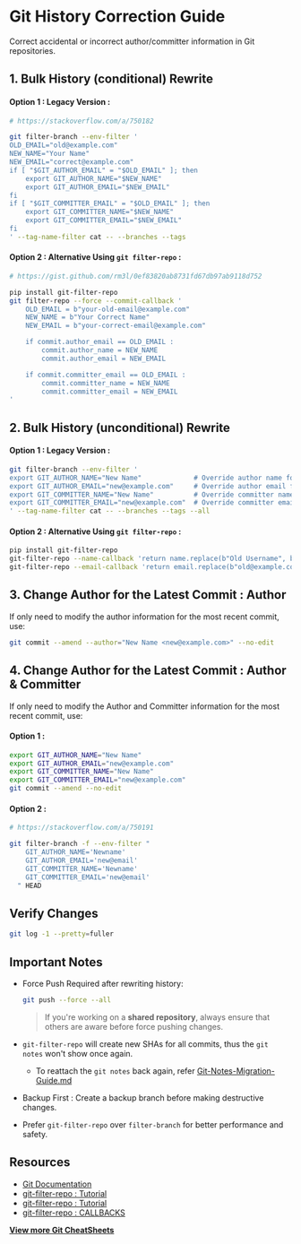 # Git History Correction Guide

Correct accidental or incorrect author/committer information in Git repositories.  

## 1. Bulk History (conditional) Rewrite

#### Option 1 : Legacy Version :

```bash
# https://stackoverflow.com/a/750182

git filter-branch --env-filter '
OLD_EMAIL="old@example.com"
NEW_NAME="Your Name"
NEW_EMAIL="correct@example.com"
if [ "$GIT_AUTHOR_EMAIL" = "$OLD_EMAIL" ]; then
    export GIT_AUTHOR_NAME="$NEW_NAME"
    export GIT_AUTHOR_EMAIL="$NEW_EMAIL"
fi
if [ "$GIT_COMMITTER_EMAIL" = "$OLD_EMAIL" ]; then
    export GIT_COMMITTER_NAME="$NEW_NAME"
    export GIT_COMMITTER_EMAIL="$NEW_EMAIL"
fi
' --tag-name-filter cat -- --branches --tags
```

#### Option 2 : Alternative Using `git filter-repo` :

``` bash
# https://gist.github.com/rm3l/0ef83820ab8731fd67db97ab9118d752

pip install git-filter-repo
git filter-repo --force --commit-callback '
    OLD_EMAIL = b"your-old-email@example.com"
    NEW_NAME = b"Your Correct Name"
    NEW_EMAIL = b"your-correct-email@example.com"

    if commit.author_email == OLD_EMAIL : 
        commit.author_name = NEW_NAME
        commit.author_email = NEW_EMAIL

    if commit.committer_email == OLD_EMAIL :
        commit.committer_name = NEW_NAME
        commit.committer_email = NEW_EMAIL
'
```

## 2. Bulk History (unconditional) Rewrite

#### Option 1 : Legacy Version :

```bash
git filter-branch --env-filter '
export GIT_AUTHOR_NAME="New Name"             # Override author name for ALL commits
export GIT_AUTHOR_EMAIL="new@example.com"     # Override author email for ALL commits
export GIT_COMMITTER_NAME="New Name"          # Override committer name for ALL commits
export GIT_COMMITTER_EMAIL="new@example.com"  # Override committer email for ALL commits
' --tag-name-filter cat -- --branches --tags --all
```

#### Option 2 : Alternative Using `git filter-repo` :

``` bash
pip install git-filter-repo
git-filter-repo --name-callback 'return name.replace(b"Old Username", b"New Username")'
git-filter-repo --email-callback 'return email.replace(b"old@example.com", b"correct@example.com")'
```

## 3. Change Author for the Latest Commit : Author

If only need to modify the author information for the most recent commit, use:

```bash
git commit --amend --author="New Name <new@example.com>" --no-edit
```

## 4. Change Author for the Latest Commit : Author & Committer

If only need to modify the Author and Committer information for the most recent commit, use:

#### Option 1 :

```bash
export GIT_AUTHOR_NAME="New Name"
export GIT_AUTHOR_EMAIL="new@example.com"
export GIT_COMMITTER_NAME="New Name"
export GIT_COMMITTER_EMAIL="new@example.com"
git commit --amend --no-edit
```

#### Option 2 :

```bash
# https://stackoverflow.com/a/750191

git filter-branch -f --env-filter "
    GIT_AUTHOR_NAME='Newname'
    GIT_AUTHOR_EMAIL='new@email'
    GIT_COMMITTER_NAME='Newname'
    GIT_COMMITTER_EMAIL='new@email'
  " HEAD
```

## Verify Changes

```bash
git log -1 --pretty=fuller
```

## Important Notes

- Force Push Required after rewriting history:

    ```bash
    git push --force --all
    ```
    > If you're working on a **shared repository**, always ensure that others are aware before force pushing changes.
- `git-filter-repo` will create new SHAs for all commits, thus the `git notes` won't show once again.
    - To reattach the `git notes` back again, refer [Git-Notes-Migration-Guide.md](https://github.com/jishnukoliyadan/GIT_Notes/blob/main/Git-Notes-Migration-Guide.md)
- Backup First : Create a backup branch before making destructive changes.
- Prefer `git-filter-repo` over `filter-branch` for better performance and safety.

## Resources

- [Git Documentation](https://git-scm.com/docs/git-filter-branch)
- [git-filter-repo : Tutorial](https://github.com/newren/git-filter-repo)
- [git-filter-repo : Tutorial](https://til.simonwillison.net/git/git-filter-repo)
- [git-filter-repo : CALLBACKS](https://htmlpreview.github.io/?https://github.com/newren/git-filter-repo/blob/docs/html/git-filter-repo.html#CALLBACKS)

**[View more Git CheatSheets](https://github.com/jishnukoliyadan/GIT_Notes)**

